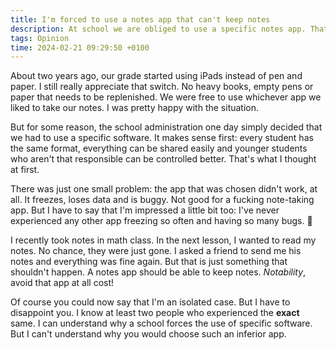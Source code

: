 ```yaml
---
title: I'm forced to use a notes app that can't keep notes
description: At school we are obliged to use a specific notes app. That app loses data when it feels like it and there is no possibility to switch software.
tags: Opinion
time: 2024-02-21 09:29:50 +0100
---
```


About two years ago, our grade started using iPads instead of pen and paper. I still really appreciate that switch. No heavy books, empty pens or paper that needs to be replenished. We were free to use whichever app we liked to take our notes. I was pretty happy with the situation.

But for some reason, the school administration one day simply decided that we had to use a specific software. It makes sense first: every student has the same format, everything can be shared easily and younger students who aren't that responsible can be controlled better. That's what I thought at first.

There was just one small problem: the app that was chosen didn't work, at all. It freezes, loses data and is buggy. Not good for a fucking note-taking app. But I have to say that I'm impressed a little bit too: I've never experienced any other app freezing so often and having so many bugs. 🥲

I recently took notes in math class. In the next lesson, I wanted to read my notes. No chance, they were just gone. I asked a friend to send me his notes and everything was fine again. But that is just something that shouldn't happen. A notes app should be able to keep notes. *Notability*, avoid that app at all cost!

Of course you could now say that I'm an isolated case. But I have to disappoint you. I know at least two people who experienced the **exact** same. I can understand why a school forces the use of specific software. But I can't understand why you would choose such an inferior app.

